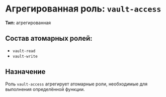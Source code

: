 # Агрегированная роль: `vault-access`

**Тип:** агрегированная

## Состав атомарных ролей:
- `vault-read`
- `vault-write`

## Назначение
Роль `vault-access` агрегирует атомарные роли, необходимые для выполнения определённой функции.
